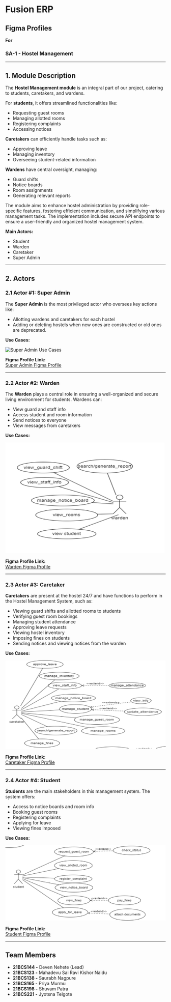 ﻿# Fusion ERP

## Figma Profiles  
**For**  
### SA-1 - Hostel Management

---

## 1. Module Description

The **Hostel Management module** is an integral part of our project, catering to students, caretakers, and wardens.  

For **students**, it offers streamlined functionalities like:
- Requesting guest rooms
- Managing allotted rooms
- Registering complaints
- Accessing notices

**Caretakers** can efficiently handle tasks such as:
- Approving leave
- Managing inventory
- Overseeing student-related information

**Wardens** have central oversight, managing:
- Guard shifts
- Notice boards
- Room assignments
- Generating relevant reports

The module aims to enhance hostel administration by providing role-specific features, fostering efficient communication, and simplifying various management tasks. The implementation includes secure API endpoints to ensure a user-friendly and organized hostel management system.

**Main Actors:**  
- Student  
- Warden  
- Caretaker  
- Super Admin  

---

## 2. Actors

### 2.1 Actor #1: Super Admin

The **Super Admin** is the most privileged actor who oversees key actions like:
- Allotting wardens and caretakers for each hostel
- Adding or deleting hostels when new ones are constructed or old ones are deprecated.

**Use Cases:**

![Super Admin Use Cases](../../../images/Aspose.Words.0b5d1a95-cbfd-410c-90a1-7fe434297152.001.png)

**Figma Profile Link:**  
[Super Admin Figma Profile](https://www.figma.com/file/FhduHck6YGvPD5QMWWtRcf/Super-Admin-App?type=design&node-id=0%3A1&mode=design&t=cH1M8sh2wjlgrZWR-1)

---

### 2.2 Actor #2: Warden

The **Warden** plays a central role in ensuring a well-organized and secure living environment for students. Wardens can:
- View guard and staff info
- Access student and room information
- Send notices to everyone
- View messages from caretakers

**Use Cases:**

![Warden Use Cases](../../../images/Aspose.Words.0b5d1a95-cbfd-410c-90a1-7fe434297152.002.png)

**Figma Profile Link:**  
[Warden Figma Profile](https://www.figma.com/file/dfM0T8XPDIFjSSSvn1IIQK/Warden-App?type=design&node-id=1%3A42&mode=design&t=2pwjF2v0JDy5befS-1)

---

### 2.3 Actor #3: Caretaker

**Caretakers** are present at the hostel 24/7 and have functions to perform in the Hostel Management System, such as:
- Viewing guard shifts and allotted rooms to students
- Verifying guest room bookings
- Managing student attendance
- Approving leave requests
- Viewing hostel inventory
- Imposing fines on students
- Sending notices and viewing notices from the warden

**Use Cases:**

![Caretaker Use Cases](../../../images/Aspose.Words.0b5d1a95-cbfd-410c-90a1-7fe434297152.003.png)

**Figma Profile Link:**  
[Caretaker Figma Profile](https://www.figma.com/file/LbUctAiDyJQkLPR1HIxl0v/Caretaker-App?type=design&node-id=1%3A42&mode=design&t=ozqBmr2agLIOoFFd-1)

---

### 2.4 Actor #4: Student

**Students** are the main stakeholders in this management system. The system offers:
- Access to notice boards and room info
- Booking guest rooms
- Registering complaints
- Applying for leave
- Viewing fines imposed

**Use Cases:**

![Student Use Cases](../../../images/Aspose.Words.0b5d1a95-cbfd-410c-90a1-7fe434297152.004.png)

**Figma Profile Link:**  
[Student Figma Profile](https://www.figma.com/file/4Iah9qJxjh6IAt15YEzqlp/Student-App?type=design&node-id=0%3A1&mode=design&t=yhWf8N8k0FfF14PJ-1)

---

## Team Members

- **21BCS144 -** Deven Nehete (Lead)  
- **21BCS123 -** Mahadevu Sai Ravi Kishor Naidu  
- **21BCS138 -** Saurabh Nagpure  
- **21BCS165 -** Priya Murmu  
- **21BCS198 -** Shuvam Patra  
- **21BCS221 -** Jyotsna Telgote
